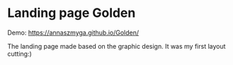 # Landing page Golden

Demo: https://annaszmyga.github.io/Golden/

The landing page made based on the graphic design. It was my first layout cutting:) 
